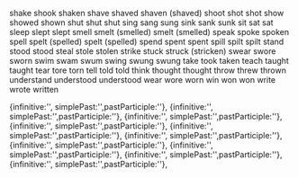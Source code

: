 
shake shook shaken
shave shaved shaven (shaved)
shoot shot shot
show showed shown
shut shut shut
sing sang sung
sink sank sunk
sit sat sat
sleep slept slept
smell smelt (smelled) smelt (smelled)
speak spoke spoken
spell spelt (spelled) spelt (spelled)
spend spent spent
spill spilt spilt
stand stood stood
steal stole stolen
strike stuck struck (stricken)
swear swore sworn
swim swam swum
swing swung swung
take took taken
teach taught taught
tear tore torn
tell told told
think thought thought
throw threw thrown
understand understood understood
wear wore worn
win won won
write wrote written

{infinitive:'', simplePast:'',pastParticiple:''},
{infinitive:'', simplePast:'',pastParticiple:''},
{infinitive:'', simplePast:'',pastParticiple:''},
{infinitive:'', simplePast:'',pastParticiple:''},
{infinitive:'', simplePast:'',pastParticiple:''},
{infinitive:'', simplePast:'',pastParticiple:''},
{infinitive:'', simplePast:'',pastParticiple:''},
{infinitive:'', simplePast:'',pastParticiple:''},
{infinitive:'', simplePast:'',pastParticiple:''},
{infinitive:'', simplePast:'',pastParticiple:''},

